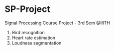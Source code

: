 # SP-Project
Signal Processing Course Project - 3rd Sem @IIITH

1. Bird recognition 
2. Heart rate estimation 
3. Loudness segmentation